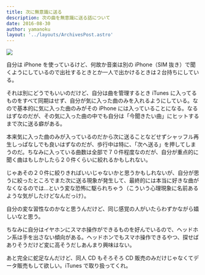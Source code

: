```yaml
---
title: 次に無意識に送る
description: 次の曲を無意識に送る話について
date: 2016-08-30
author: yamanoku
layout: '../layouts/ArchivesPost.astro'
---
```


![](https://i.gyazo.com/a0cac60699eca8a2b3f2c31c474a9d8c.png)

自分は iPhone を使っているけど、何故か音楽は別の iPhone（SIM 抜き）で聞くようにしているので出社するときとか一人で出かけるときは２台持ちにしている。

それは別にどうでもいいのだけど、自分は曲を管理するとき iTunes に入ってるものをすべて同期はせず、自分が気に入った曲のみを入れるようにしている。なので基本的に気に入った曲のみがその iPhone には入っていることになる。なるはずなのだが、その気に入った曲の中でも自分は「今聞きたい曲」にヒットするまで次に送る癖がある。

本来気に入った曲のみが入っているのだから次に送ることなどせずシャッフル再生しっぱなしでも良いはずなのだが、歩行中は特に、「次へ送る」を押してしまうのだ。ちなみに入っている曲数は全部で７０件程度なのだが、自分が重点的に聞く曲はもしかしたら２０件くらいに絞れるかもしれない。

じゃあその２０件に絞りきればいいじゃないかと思うかもしれないが、自分が思うに絞ったところでまた次に送る現象が発生して、最終的には本当に好きな曲がなくなるのでは…という変な恐怖に駆られちゃう（こういう心理現象に名前あるような気がしたけどなんだっけ）。

自分の変な習性なのかなと思うんだけど、同じ感覚の人がいたらわずかながら嬉しいなと思う。

ちなみに自分はイヤホンにスマホ操作ができるものを好んでいるので、ヘッドホン系は手を出さない傾向がある。ヘッドホンでもスマホ操作できるやつ、探せばありそうだけど変に高そうだしあんまり興味はない。

あと完全に蛇足なんだけど、同人 CD もそろそろ CD 販売のみだけじゃなくてデータ販売もして欲しい。iTunes で取り扱ってくれ。
